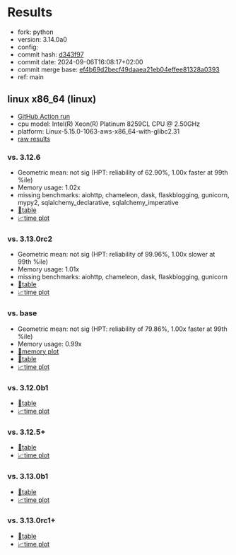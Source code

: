 # Results

- fork: python
- version: 3.14.0a0
- config: 
- commit hash: [d343f97](https://github.com/python/cpython/commit/d343f97)
- commit date: 2024-09-06T16:08:17+02:00
- commit merge base: [ef4b69d2becf49daaea21eb04effee81328a0393](https://github.com/python/cpython/commit/ef4b69d2becf49daaea21eb04effee81328a0393)
- ref: main

## linux x86_64 (linux)

- [GitHub Action run](https://github.com/facebookexperimental/free-threading-benchmarking/actions/runs/10740950782)
- cpu model: Intel(R) Xeon(R) Platinum 8259CL CPU @ 2.50GHz
- platform: Linux-5.15.0-1063-aws-x86_64-with-glibc2.31
- [raw results](bm-20240906-linux-x86_64-python-main-3.14.0a0-d343f97.json)

### vs. 3.12.6

- Geometric mean: not sig (HPT: reliability of 62.90%, 1.00x faster at 99th %ile)
- Memory usage: 1.02x
- missing benchmarks: aiohttp, chameleon, dask, flaskblogging, gunicorn, mypy2, sqlalchemy_declarative, sqlalchemy_imperative
- [📄table](bm-20240906-linux-x86_64-python-main-3.14.0a0-d343f97-vs-3.12.6.md)
- [📈time plot](bm-20240906-linux-x86_64-python-main-3.14.0a0-d343f97-vs-3.12.6.svg)

### vs. 3.13.0rc2

- Geometric mean: not sig (HPT: reliability of 99.96%, 1.00x slower at 99th %ile)
- Memory usage: 1.01x
- missing benchmarks: aiohttp, chameleon, dask, flaskblogging, gunicorn
- [📄table](bm-20240906-linux-x86_64-python-main-3.14.0a0-d343f97-vs-3.13.0rc2.md)
- [📈time plot](bm-20240906-linux-x86_64-python-main-3.14.0a0-d343f97-vs-3.13.0rc2.svg)

### vs. base

- Geometric mean: not sig (HPT: reliability of 79.86%, 1.00x faster at 99th %ile)
- Memory usage: 0.99x
- [🧠memory plot](bm-20240906-linux-x86_64-python-main-3.14.0a0-d343f97-vs-base-mem.svg)
- [📄table](bm-20240906-linux-x86_64-python-main-3.14.0a0-d343f97-vs-base.md)
- [📈time plot](bm-20240906-linux-x86_64-python-main-3.14.0a0-d343f97-vs-base.svg)

### vs. 3.12.0b1

- [📄table](bm-20240906-linux-x86_64-python-main-3.14.0a0-d343f97-vs-3.12.0b1.md)
- [📈time plot](bm-20240906-linux-x86_64-python-main-3.14.0a0-d343f97-vs-3.12.0b1.svg)

### vs. 3.12.5+

- [📄table](bm-20240906-linux-x86_64-python-main-3.14.0a0-d343f97-vs-3.12.5%2B.md)
- [📈time plot](bm-20240906-linux-x86_64-python-main-3.14.0a0-d343f97-vs-3.12.5%2B.svg)

### vs. 3.13.0b1

- [📄table](bm-20240906-linux-x86_64-python-main-3.14.0a0-d343f97-vs-3.13.0b1.md)
- [📈time plot](bm-20240906-linux-x86_64-python-main-3.14.0a0-d343f97-vs-3.13.0b1.svg)

### vs. 3.13.0rc1+

- [📄table](bm-20240906-linux-x86_64-python-main-3.14.0a0-d343f97-vs-3.13.0rc1%2B.md)
- [📈time plot](bm-20240906-linux-x86_64-python-main-3.14.0a0-d343f97-vs-3.13.0rc1%2B.svg)

